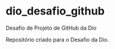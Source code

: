 # dio_desafio_github
Desafio de Projeto de GitHub da Dio

Repositório criado para o Desafio da Dio.
